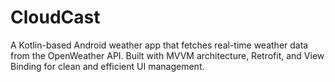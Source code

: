 # CloudCast
A Kotlin-based Android weather app that fetches real-time weather data from the OpenWeather API. Built with MVVM architecture, Retrofit, and View Binding for clean and efficient UI management.
